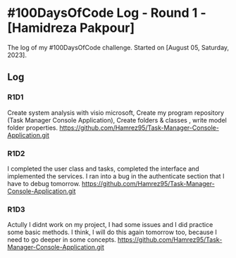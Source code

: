 # #100DaysOfCode Log - Round 1 - [Hamidreza Pakpour]

The log of my #100DaysOfCode challenge. Started on [August 05, Saturday, 2023].

## Log

### R1D1 
Create system analysis with visio microsoft, Create my program repository (Task Manager Console Application), Create folders & classes , write model folder properties.
https://github.com/Hamrez95/Task-Manager-Console-Application.git

### R1D2
I completed the user class and tasks, completed the interface and implemented the services. I ran into a bug in the authenticate section that I have to debug tomorrow.
https://github.com/Hamrez95/Task-Manager-Console-Application.git

### R1D3
Actully I didnt work on my project,  I had some issues and I did practice some basic methods. I think, I will do this again tomorrow too, because I need to go deeper in some concepts.
https://github.com/Hamrez95/Task-Manager-Console-Application.git

